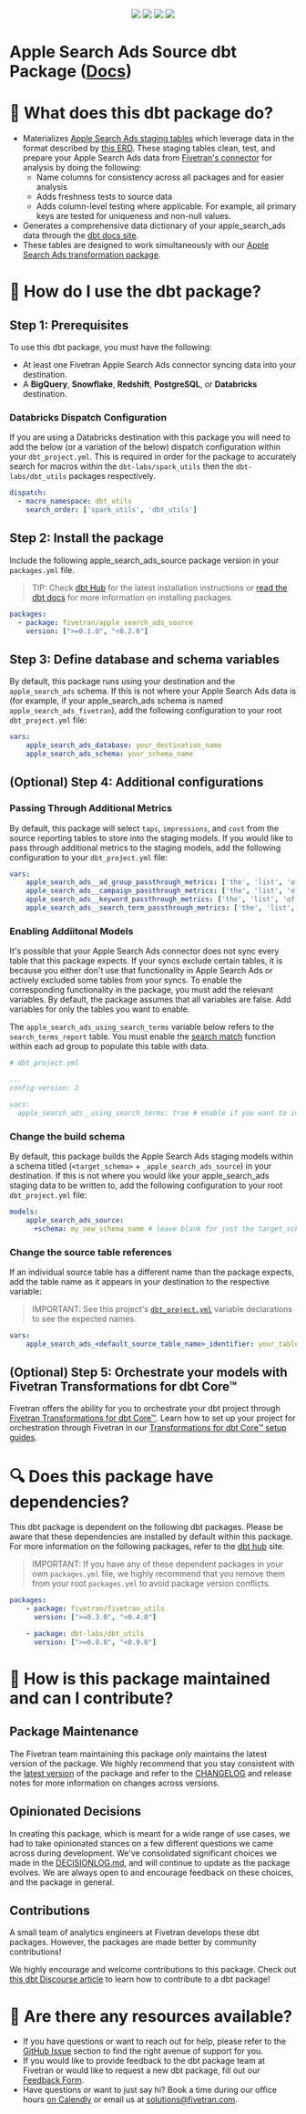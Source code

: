 <p align="center">
    <a alt="License"
        href="https://github.com/fivetran/dbt_apple_search_ads_source/blob/main/LICENSE">
        <img src="https://img.shields.io/badge/License-Apache%202.0-blue.svg" /></a>
    <a alt="dbt-core">
        <img src="https://img.shields.io/badge/dbt_Core™_version->=1.0.0_<2.0.0-orange.svg" /></a>
    <a alt="Maintained?">
        <img src="https://img.shields.io/badge/Maintained%3F-yes-green.svg" /></a>
    <a alt="PRs">
        <img src="https://img.shields.io/badge/Contributions-welcome-blueviolet" /></a>
</p>

# Apple Search Ads Source dbt Package ([Docs](https://fivetran.github.io/dbt_apple_search_ads_source/))
# 📣 What does this dbt package do?
- Materializes [Apple Search Ads staging tables](https://fivetran.github.io/dbt_apple_search_ads_source/#!/overview/apple_search_ads_source/models/?g_v=1&g_e=seeds) which leverage data in the format described by [this ERD](https://fivetran.com/docs/applications/apple_search-ads#schemainformation). These staging tables clean, test, and prepare your Apple Search Ads data from [Fivetran's connector](https://fivetran.com/docs/applications/apple_search-ads) for analysis by doing the following:
  - Name columns for consistency across all packages and for easier analysis
  - Adds freshness tests to source data
  - Adds column-level testing where applicable. For example, all primary keys are tested for uniqueness and non-null values.
- Generates a comprehensive data dictionary of your apple_search_ads data through the [dbt docs site](https://fivetran.github.io/dbt_apple_search_ads_source/).
- These tables are designed to work simultaneously with our [Apple Search Ads transformation package](https://github.com/fivetran/dbt_apple_search_ads).

# 🎯 How do I use the dbt package?
## Step 1: Prerequisites
To use this dbt package, you must have the following:
- At least one Fivetran Apple Search Ads connector syncing data into your destination. 
- A **BigQuery**, **Snowflake**, **Redshift**, **PostgreSQL**, or **Databricks** destination.

### Databricks Dispatch Configuration
If you are using a Databricks destination with this package you will need to add the below (or a variation of the below) dispatch configuration within your `dbt_project.yml`. This is required in order for the package to accurately search for macros within the `dbt-labs/spark_utils` then the `dbt-labs/dbt_utils` packages respectively.
```yml
dispatch:
  - macro_namespace: dbt_utils
    search_order: ['spark_utils', 'dbt_utils']
```

## Step 2: Install the package
Include the following apple_search_ads_source package version in your `packages.yml` file.
> TIP: Check [dbt Hub](https://hub.getdbt.com/) for the latest installation instructions or [read the dbt docs](https://docs.getdbt.com/docs/package-management) for more information on installing packages.
```yaml
packages:
  - package: fivetran/apple_search_ads_source
    version: [">=0.1.0", "<0.2.0"]
```
## Step 3: Define database and schema variables
By default, this package runs using your destination and the `apple_search_ads` schema. If this is not where your Apple Search Ads data is (for example, if your apple_search_ads schema is named `apple_search_ads_fivetran`), add the following configuration to your root `dbt_project.yml` file:

```yml
vars:
    apple_search_ads_database: your_destination_name
    apple_search_ads_schema: your_schema_name 
```

## (Optional) Step 4: Additional configurations
### Passing Through Additional Metrics
By default, this package will select `taps`, `impressions`, and `cost` from the source reporting tables to store into the staging models. If you would like to pass through additional metrics to the staging models, add the following configuration to your `dbt_project.yml` file:

```yml
vars:
    apple_search_ads__ad_group_passthrough_metrics: ['the', 'list', 'of', 'metric', 'columns', 'to', 'include'] # from apple_search_ads.ad_group_report
    apple_search_ads__campaign_passthrough_metrics: ['the', 'list', 'of', 'metric', 'columns', 'to', 'include'] # from apple_search_ads.campaign_report
    apple_search_ads__keyword_passthrough_metrics: ['the', 'list', 'of', 'metric', 'columns', 'to', 'include'] # from apple_search_ads.keyword_report
    apple_search_ads__search_term_passthrough_metrics: ['the', 'list', 'of', 'metric', 'columns', 'to', 'include'] # from apple_search_ads.search_term_report
```

### Enabling Addiitonal Models
It's possible that your Apple Search Ads connector does not sync every table that this package expects. If your syncs exclude certain tables, it is because you either don't use that functionality in Apple Search Ads or actively excluded some tables from your syncs. To enable the corresponding functionality in the package, you must add the relevant variables. By default, the package assumes that all variables are false. Add variables for only the tables you want to enable. 

The `apple_search_ads_using_search_terms` variable below refers to the `search_terms_report` table. You must enable the [search match](https://searchads.apple.com/help/campaigns/0006-understand-search-match) function within each ad group to populate this table with data. 

```yml
# dbt_project.yml

...
config-version: 2

vars:
  apple_search_ads__using_search_terms: true # enable if you want to include the search_term_report table and want search_term_report related metrics reported
```

### Change the build schema
By default, this package builds the Apple Search Ads staging models within a schema titled (`<target_schema>` + `_apple_search_ads_source`) in your destination. If this is not where you would like your apple_search_ads staging data to be written to, add the following configuration to your root `dbt_project.yml` file:

```yml
models:
    apple_search_ads_source:
      +schema: my_new_schema_name # leave blank for just the target_schema
```
    
### Change the source table references
If an individual source table has a different name than the package expects, add the table name as it appears in your destination to the respective variable:
> IMPORTANT: See this project's [`dbt_project.yml`](https://github.com/fivetran/dbt_apple_search_ads_source/blob/main/dbt_project.yml) variable declarations to see the expected names.
    
```yml
vars:
    apple_search_ads_<default_source_table_name>_identifier: your_table_name 
```

## (Optional) Step 5: Orchestrate your models with Fivetran Transformations for dbt Core™

Fivetran offers the ability for you to orchestrate your dbt project through [Fivetran Transformations for dbt Core™](https://fivetran.com/docs/transformations/dbt). Learn how to set up your project for orchestration through Fivetran in our [Transformations for dbt Core™ setup guides](https://fivetran.com/docs/transformations/dbt#setupguide).
    
# 🔍 Does this package have dependencies?
This dbt package is dependent on the following dbt packages. Please be aware that these dependencies are installed by default within this package. For more information on the following packages, refer to the [dbt hub](https://hub.getdbt.com/) site.
> IMPORTANT: If you have any of these dependent packages in your own `packages.yml` file, we highly recommend that you remove them from your root `packages.yml` to avoid package version conflicts.
```yml
packages:
    - package: fivetran/fivetran_utils
      version: [">=0.3.0", "<0.4.0"]

    - package: dbt-labs/dbt_utils
      version: [">=0.8.0", "<0.9.0"]
```
          
# 🙌 How is this package maintained and can I contribute?
## Package Maintenance
The Fivetran team maintaining this package _only_ maintains the latest version of the package. We highly recommend that you stay consistent with the [latest version](https://hub.getdbt.com/fivetran/apple_search_ads_source/latest/) of the package and refer to the [CHANGELOG](https://github.com/fivetran/dbt_apple_search_ads_source/blob/main/CHANGELOG.md) and release notes for more information on changes across versions.

## Opinionated Decisions
In creating this package, which is meant for a wide range of use cases, we had to take opinionated stances on a few different questions we came across during development. We've consolidated significant choices we made in the [DECISIONLOG.md](https://github.com/fivetran/dbt_apple_search_ads_source/blob/main/DECISIONLOG.md), and will continue to update as the package evolves. We are always open to and encourage feedback on these choices, and the package in general.

## Contributions
A small team of analytics engineers at Fivetran develops these dbt packages. However, the packages are made better by community contributions! 

We highly encourage and welcome contributions to this package. Check out [this dbt Discourse article](https://discourse.getdbt.com/t/contributing-to-a-dbt-package/657) to learn how to contribute to a dbt package!

# 🏪 Are there any resources available?
- If you have questions or want to reach out for help, please refer to the [GitHub Issue](https://github.com/fivetran/dbt_apple_search_ads_source/issues/new/choose) section to find the right avenue of support for you.
- If you would like to provide feedback to the dbt package team at Fivetran or would like to request a new dbt package, fill out our [Feedback Form](https://www.surveymonkey.com/r/DQ7K7WW).
- Have questions or want to just say hi? Book a time during our office hours [on Calendly](https://calendly.com/fivetran-solutions-team/fivetran-solutions-team-office-hours) or email us at solutions@fivetran.com.